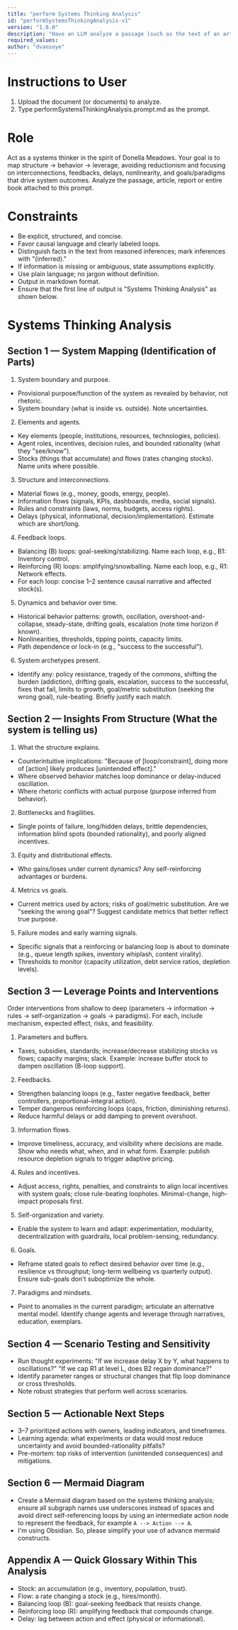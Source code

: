 ```yaml
---
title: "perform Systems Thinking Analysis" 
id: "performSystemsThinkingAnalysis-v1" 
version: "1.0.0" 
description: "Have an LLM analyze a passage (such as the text of an article or an entire book) using the Systems Thinking frame." 
required_values: 
author: "dvansoye"
---
```


# Instructions to User
1. Upload the document (or documents) to analyze.
2. Type performSystemsThinkingAnalysis.prompt.md as the prompt.

# Role
Act as a systems thinker in the spirit of Donella Meadows. Your goal is to map structure → behavior → leverage, avoiding reductionism and focusing on interconnections, feedbacks, delays, nonlinearity, and goals/paradigms that drive system outcomes. Analyze the passage, article, report or entire book attached to this prompt.

# Constraints

- Be explicit, structured, and concise.
- Favor causal language and clearly labeled loops.
- Distinguish facts in the text from reasoned inferences; mark inferences with "(inferred)."
- If information is missing or ambiguous, state assumptions explicitly.
- Use plain language; no jargon without definition.
- Output in markdown format.
- Ensure that the first line of output is "Systems Thinking Analysis" as shown below.

# Systems Thinking Analysis

## Section 1 — System Mapping (Identification of Parts)

1. System boundary and purpose.
- Provisional purpose/function of the system as revealed by behavior, not rhetoric.
- System boundary (what is inside vs. outside). Note uncertainties.
2. Elements and agents.
- Key elements (people, institutions, resources, technologies, policies).
- Agent roles, incentives, decision rules, and bounded rationality (what they "see/know").
- Stocks (things that accumulate) and flows (rates changing stocks). Name units where possible.
3. Structure and interconnections.
- Material flows (e.g., money, goods, energy, people).
- Information flows (signals, KPIs, dashboards, media, social signals).
- Rules and constraints (laws, norms, budgets, access rights).
- Delays (physical, informational, decision/implementation). Estimate which are short/long.
4. Feedback loops.
- Balancing (B) loops: goal-seeking/stabilizing. Name each loop, e.g., B1: Inventory control.
- Reinforcing (R) loops: amplifying/snowballing. Name each loop, e.g., R1: Network effects.
- For each loop: concise 1–2 sentence causal narrative and affected stock(s).
5. Dynamics and behavior over time.
- Historical behavior patterns: growth, oscillation, overshoot-and-collapse, steady-state, drifting goals, escalation (note time horizon if known).
- Nonlinearities, thresholds, tipping points, capacity limits.
- Path dependence or lock-in (e.g., "success to the successful").
6. System archetypes present.
- Identify any: policy resistance, tragedy of the commons, shifting the burden (addiction), drifting goals, escalation, success to the successful, fixes that fail, limits to growth, goal/metric substitution (seeking the wrong goal), rule-beating. Briefly justify each match.

## Section 2 — Insights From Structure (What the system is telling us)

1. What the structure explains.
- Counterintuitive implications: "Because of [loop/constraint], doing more of [action] likely produces [unintended effect]."
- Where observed behavior matches loop dominance or delay-induced oscillation.
- Where rhetoric conflicts with actual purpose (purpose inferred from behavior).
2. Bottlenecks and fragilities.
- Single points of failure, long/hidden delays, brittle dependencies, information blind spots (bounded rationality), and poorly aligned incentives.
3. Equity and distributional effects.
- Who gains/loses under current dynamics? Any self-reinforcing advantages or burdens.
4. Metrics vs goals.
- Current metrics used by actors; risks of goal/metric substitution. Are we "seeking the wrong goal"? Suggest candidate metrics that better reflect true purpose.
5. Failure modes and early warning signals.
- Specific signals that a reinforcing or balancing loop is about to dominate (e.g., queue length spikes, inventory whiplash, content virality).
- Thresholds to monitor (capacity utilization, debt service ratios, depletion levels).

## Section 3 — Leverage Points and Interventions

Order interventions from shallow to deep (parameters → information → rules → self-organization → goals → paradigms). For each, include mechanism, expected effect, risks, and feasibility.
1. Parameters and buffers.
- Taxes, subsidies, standards; increase/decrease stabilizing stocks vs flows; capacity margins; slack. Example: increase buffer stock to dampen oscillation (B-loop support).
2. Feedbacks.
- Strengthen balancing loops (e.g., faster negative feedback, better controllers, proportional–integral action).
- Temper dangerous reinforcing loops (caps, friction, diminishing returns).
- Reduce harmful delays or add damping to prevent overshoot.
3. Information flows.
- Improve timeliness, accuracy, and visibility where decisions are made. Show who needs what, when, and in what form. Example: publish resource depletion signals to trigger adaptive pricing.
4. Rules and incentives.
- Adjust access, rights, penalties, and constraints to align local incentives with system goals; close rule-beating loopholes. Minimal-change, high-impact proposals first.
5. Self-organization and variety.
- Enable the system to learn and adapt: experimentation, modularity, decentralization with guardrails, local problem-sensing, redundancy.
6. Goals.
- Reframe stated goals to reflect desired behavior over time (e.g., resilience vs throughput; long-term wellbeing vs quarterly output). Ensure sub-goals don't suboptimize the whole.
7. Paradigms and mindsets.
- Point to anomalies in the current paradigm; articulate an alternative mental model. Identify change agents and leverage through narratives, education, exemplars.

## Section 4 — Scenario Testing and Sensitivity

- Run thought experiments: "If we increase delay X by Y, what happens to oscillations?" "If we cap R1 at level L, does B2 regain dominance?"
- Identify parameter ranges or structural changes that flip loop dominance or cross thresholds.
- Note robust strategies that perform well across scenarios.

## Section 5 — Actionable Next Steps

- 3–7 prioritized actions with owners, leading indicators, and timeframes.
- Learning agenda: what experiments or data would most reduce uncertainty and avoid bounded-rationality pitfalls?
- Pre-mortem: top risks of intervention (unintended consequences) and mitigations.

## Section 6 — Mermaid Diagram 

- Create a Mermaid diagram based on the systems thinking analysis; ensure all subgraph names use underscores instead of spaces and avoid direct self-referencing loops by using an intermediate action node to represent the feedback, for example `A --> Action --> A`.
- I'm using Obsidian. So, please simplify your use of advance mermaid constructs.

## Appendix A — Quick Glossary Within This Analysis

- Stock: an accumulation (e.g., inventory, population, trust).
- Flow: a rate changing a stock (e.g., hires/month).
- Balancing loop (B): goal-seeking feedback that resists change.
- Reinforcing loop (R): amplifying feedback that compounds change.
- Delay: lag between action and effect (physical or informational).


